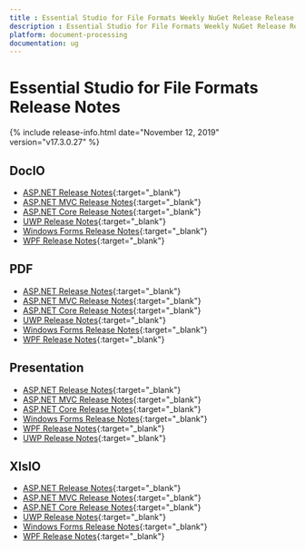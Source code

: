 ```yaml
---
title : Essential Studio for File Formats Weekly NuGet Release Release Notes  
description : Essential Studio for File Formats Weekly NuGet Release Release Notes  
platform: document-processing
documentation: ug
---
```


# Essential Studio for File Formats  Release Notes  

{% include release-info.html date="November 12, 2019" version="v17.3.0.27" %} 

## DocIO

* [ASP.NET Release Notes](/aspnet/release-notes/v17.3.0.27#docio){:target="_blank"}
* [ASP.NET MVC Release Notes](/aspnetmvc/release-notes/v17.3.0.27#docio){:target="_blank"}
* [ASP.NET Core Release Notes](/aspnet-core/release-notes/v17.3.0.27#docio){:target="_blank"}
* [UWP Release Notes](/uwp/release-notes/v17.3.0.27#docio){:target="_blank"}
* [Windows Forms Release Notes](/windowsforms/release-notes/v17.3.0.27#docio){:target="_blank"}
* [WPF Release Notes](/wpf/release-notes/v17.3.0.27#docio){:target="_blank"}


## PDF

* [ASP.NET Release Notes](/aspnet/release-notes/v17.3.0.27#pdf){:target="_blank"}
* [ASP.NET MVC Release Notes](/aspnetmvc/release-notes/v17.3.0.27#pdf){:target="_blank"}
* [ASP.NET Core Release Notes](/aspnet-core/release-notes/v17.3.0.27#pdf){:target="_blank"}
* [UWP Release Notes](/uwp/release-notes/v17.3.0.27#pdf){:target="_blank"}
* [Windows Forms Release Notes](/windowsforms/release-notes/v17.3.0.27#pdf){:target="_blank"}
* [WPF Release Notes](/wpf/release-notes/v17.3.0.27#pdf){:target="_blank"}


## Presentation

* [ASP.NET Release Notes](/aspnet/release-notes/v17.3.0.27#presentation){:target="_blank"}
* [ASP.NET MVC Release Notes](/aspnetmvc/release-notes/v17.3.0.27#presentation){:target="_blank"}
* [ASP.NET Core Release Notes](/aspnet-core/release-notes/v17.3.0.27#presentation){:target="_blank"}
* [Windows Forms Release Notes](/windowsforms/release-notes/v17.3.0.27#presentation){:target="_blank"}
* [WPF Release Notes](/wpf/release-notes/v17.3.0.27#presentation){:target="_blank"}
* [UWP Release Notes](/uwp/release-notes/v17.3.0.27#presentation){:target="_blank"}


## XlsIO

* [ASP.NET Release Notes](/aspnet/release-notes/v17.3.0.27#xlsio){:target="_blank"}
* [ASP.NET MVC Release Notes](/aspnetmvc/release-notes/v17.3.0.27#xlsio){:target="_blank"}
* [ASP.NET Core Release Notes](/aspnet-core/release-notes/v17.3.0.27#xlsio){:target="_blank"}
* [UWP Release Notes](/uwp/release-notes/v17.3.0.27#xlsio){:target="_blank"}
* [Windows Forms Release Notes](/windowsforms/release-notes/v17.3.0.27#xlsio){:target="_blank"}
* [WPF Release Notes](/wpf/release-notes/v17.3.0.27#xlsio){:target="_blank"}